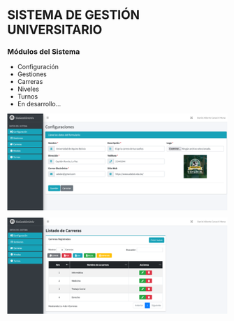 # SISTEMA DE GESTIÓN UNIVERSITARIO

### Módulos del Sistema

- Configuración
- Gestiones
- Carreras
- Niveles
- Turnos
- En desarrollo... 

![preview img](/preview.png)

![preview img](/preview2.png)